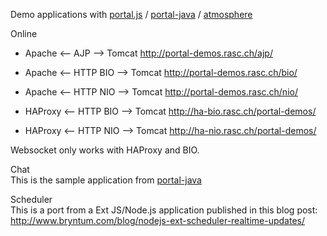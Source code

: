 Demo applications with [portal.js](https://github.com/flowersinthesand/portal) / [portal-java](https://github.com/flowersinthesand/portal-java) / [atmosphere](https://github.com/Atmosphere/atmosphere)

Online
  
  * Apache <-- AJP --> Tomcat       http://portal-demos.rasc.ch/ajp/
  * Apache <-- HTTP BIO --> Tomcat  http://portal-demos.rasc.ch/bio/
  * Apache <-- HTTP NIO --> Tomcat  http://portal-demos.rasc.ch/nio/  
  
  * HAProxy <-- HTTP BIO --> Tomcat http://ha-bio.rasc.ch/portal-demos/
  * HAProxy <-- HTTP NIO --> Tomcat http://ha-nio.rasc.ch/portal-demos/
  
Websocket only works with HAProxy and BIO. 


Chat    
This is the sample application from [portal-java](https://github.com/flowersinthesand/portal-java)
  
Scheduler    
This is a port from a Ext JS/Node.js application published in this blog post: 
http://www.bryntum.com/blog/nodejs-ext-scheduler-realtime-updates/
  